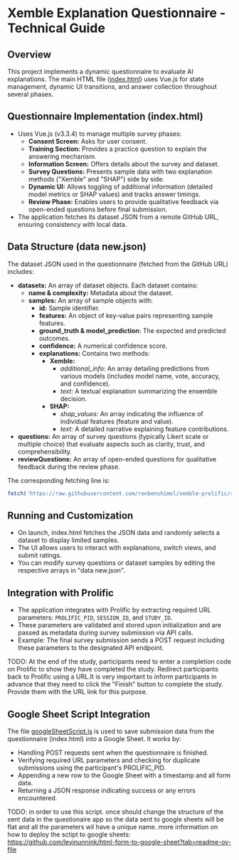 # Xemble Explanation Questionnaire - Technical Guide

## Overview
This project implements a dynamic questionnaire to evaluate AI explanations. The main HTML file ([index.html](index.html)) uses Vue.js for state management, dynamic UI transitions, and answer collection throughout several phases.

## Questionnaire Implementation (index.html)
- Uses Vue.js (v3.3.4) to manage multiple survey phases:
  - **Consent Screen:** Asks for user consent.
  - **Training Section:** Provides a practice question to explain the answering mechanism.
  - **Information Screen:** Offers details about the survey and dataset.
  - **Survey Questions:** Presents sample data with two explanation methods ("Xemble" and "SHAP") side by side.
  - **Dynamic UI:** Allows toggling of additional information (detailed model metrics or SHAP values) and tracks answer timings.
  - **Review Phase:** Enables users to provide qualitative feedback via open-ended questions before final submission.
- The application fetches its dataset JSON from a remote GitHub URL, ensuring consistency with local data.

## Data Structure (data new.json)
The dataset JSON used in the questionnaire (fetched from the GitHub URL) includes:
- **datasets:** An array of dataset objects. Each dataset contains:
  - **name & complexity:** Metadata about the dataset.
  - **samples:** An array of sample objects with:
    - **id:** Sample identifier.
    - **features:** An object of key-value pairs representing sample features.
    - **ground_truth & model_prediction:** The expected and predicted outcomes.
    - **confidence:** A numerical confidence score.
    - **explanations:** Contains two methods:
      - **Xemble:** 
        - *additional_info:* An array detailing predictions from various models (includes model name, vote, accuracy, and confidence).
        - *text:* A textual explanation summarizing the ensemble decision.
      - **SHAP:**
        - *shap_values:* An array indicating the influence of individual features (feature and value).
        - *text:* A detailed narrative explaining feature contributions.
- **questions:** An array of survey questions (typically Likert scale or multiple choice) that evaluate aspects such as clarity, trust, and comprehensibility.
- **reviewQuestions:** An array of open-ended questions for qualitative feedback during the review phase.

The corresponding fetching line is:
````javascript
fetch('https://raw.githubusercontent.com/ronbenshimol/xemble-prolific/refs/heads/main/data.json?v=5.0')
````

## Running and Customization
- On launch, index.html fetches the JSON data and randomly selects a dataset to display limited samples.
- The UI allows users to interact with explanations, switch views, and submit ratings.
- You can modify survey questions or dataset samples by editing the respective arrays in "data new.json".

## Integration with Prolific
- The application integrates with Prolific by extracting required URL parameters: `PROLIFIC_PID`, `SESSION_ID`, and `STUDY_ID`.  
- These parameters are validated and stored upon initialization and are passed as metadata during survey submission via API calls.  
- Example: The final survey submission sends a POST request including these parameters to the designated API endpoint.

TODO: At the end of the study, participants need to enter a completion code on Prolific to show they have completed the study. Redirect participants back to Prolific using a URL.It is very important to inform participants in advance that they need to click the "Finish" button to complete the study. Provide them with the URL link for this purpose.

## Google Sheet Script Integration

The file [googleSheetScript.js](googleSheetScript.js) is used to save submission data from the questionnaire (index.html) into a Google Sheet. It works by:
- Handling POST requests sent when the questionnaire is finished.
- Verifying required URL parameters and checking for duplicate submissions using the participant's PROLIFIC_PID.
- Appending a new row to the Google Sheet with a timestamp and all form data.
- Returning a JSON response indicating success or any errors encountered.

TODO: in order to use this script. once should change the structure of the sent data in the questionaire app so the data sent to google sheets will be flat and all the parameters wil have a unique name.
more information on how to deploy the sctipt to google sheets:
https://github.com/levinunnink/html-form-to-google-sheet?tab=readme-ov-file
